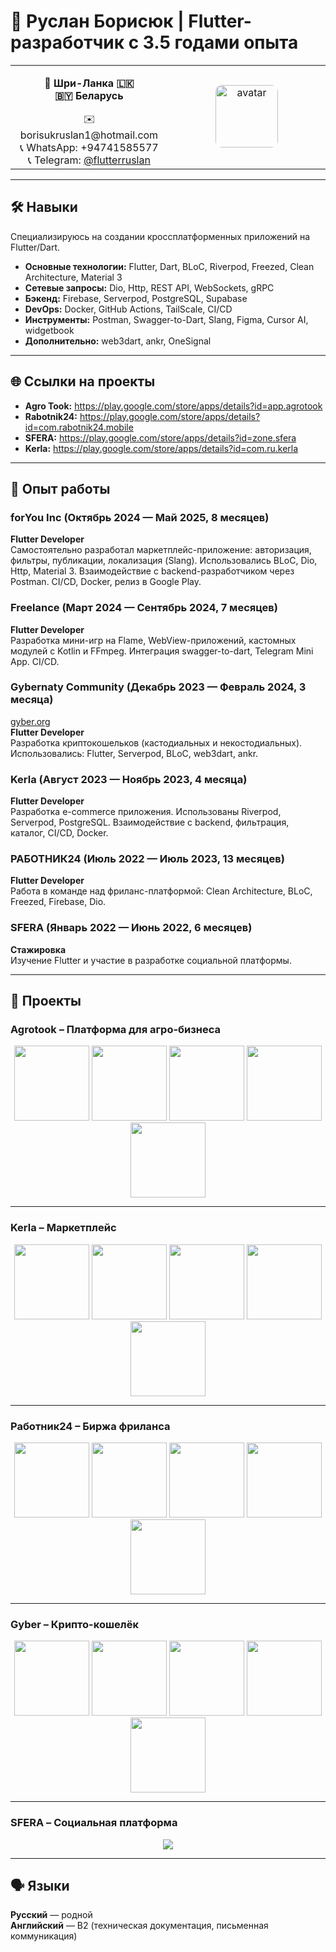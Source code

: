 # 📌 Руслан Борисюк | Flutter-разработчик с 3.5 годами опыта

<table>
  <tr>
    <td align="center" valign="top" width="50%">
      <p><strong>📍 Шри-Ланка 🇱🇰<br>🇧🇾 Беларусь</strong></p>
      ✉️ borisukruslan1@hotmail.com <br>
      📞 WhatsApp: +94741585577<br>
      📞 Telegram: <a href="https://t.me/flutterruslan">@flutterruslan</a>
    </td>
    <td align="center" valign="middle">
      <img src="AVA.jpg" alt="avatar" style="border-radius: 10px; height: 100px; object-fit: cover;">
    </td>
  </tr>
</table>

---

## 🛠 Навыки

Специализируюсь на создании кроссплатформенных приложений на Flutter/Dart.

- **Основные технологии:** Flutter, Dart, BLoC, Riverpod, Freezed, Clean Architecture, Material 3  
- **Сетевые запросы:** Dio, Http, REST API, WebSockets, gRPC  
- **Бэкенд:** Firebase, Serverpod, PostgreSQL, Supabase  
- **DevOps:** Docker, GitHub Actions, TailScale, CI/CD  
- **Инструменты:** Postman, Swagger-to-Dart, Slang, Figma, Cursor AI, widgetbook  
- **Дополнительно:** web3dart, ankr, OneSignal

---

## 🌐 Ссылки на проекты

- **Agro Took:** https://play.google.com/store/apps/details?id=app.agrotook  
- **Rabotnik24:** https://play.google.com/store/apps/details?id=com.rabotnik24.mobile  
- **SFERA:** https://play.google.com/store/apps/details?id=zone.sfera  
- **Kerla:** https://play.google.com/store/apps/details?id=com.ru.kerla  

---

## 💼 Опыт работы

### forYou Inc (Октябрь 2024 — Май 2025, 8 месяцев)  
**Flutter Developer**  
Самостоятельно разработал маркетплейс-приложение: авторизация, фильтры, публикации, локализация (Slang). Использовались BLoC, Dio, Http, Material 3. Взаимодействие с backend-разработчиком через Postman. CI/CD, Docker, релиз в Google Play.

### Freelance (Март 2024 — Сентябрь 2024, 7 месяцев)  
**Flutter Developer**  
Разработка мини-игр на Flame, WebView-приложений, кастомных модулей с Kotlin и FFmpeg. Интеграция swagger-to-dart, Telegram Mini App. CI/CD.

### Gybernaty Community (Декабрь 2023 — Февраль 2024, 3 месяца)  
[gyber.org](https://gyber.org)  
**Flutter Developer**  
Разработка криптокошельков (кастодиальных и некостодиальных). Использовались: Flutter, Serverpod, BLoC, web3dart, ankr.

### Kerla (Август 2023 — Ноябрь 2023, 4 месяца)  
**Flutter Developer**  
Разработка e-commerce приложения. Использованы Riverpod, Serverpod, PostgreSQL. Взаимодействие с backend, фильтрация, каталог, CI/CD, Docker.

### РАБОТНИК24 (Июль 2022 — Июль 2023, 13 месяцев)  
**Flutter Developer**  
Работа в команде над фриланс-платформой: Clean Architecture, BLoC, Freezed, Firebase, Dio.

### SFERA (Январь 2022 — Июнь 2022, 6 месяцев)  
**Стажировка**  
Изучение Flutter и участие в разработке социальной платформы.

---

## 🚀 Проекты

### Agrotook – Платформа для агро-бизнеса
<p align="center">
  <img src="Agrotook1.jpg" width="120"> 
  <img src="Agrotook2.jpg" width="120"> 
  <img src="Agrotook3.jpg" width="120"> 
  <img src="Agrotook4.jpg" width="120"> 
  <img src="Agrotook5.jpg" width="120">
</p>

---

### Kerla – Маркетплейс
<p align="center">
  <img src="Kerla1.jpg" width="120"> 
  <img src="Kerla2.jpg" width="120"> 
  <img src="Kerla3.jpg" width="120"> 
  <img src="Kerla4.jpg" width="120"> 
  <img src="Kerla5.jpg" width="120">
</p>

---

### Работник24 – Биржа фриланса
<p align="center">
  <img src="Rabotnik1.jpg" width="120"> 
  <img src="Rabotnik2.jpg" width="120"> 
  <img src="Rabotnik3.jpg" width="120"> 
  <img src="Rabotnik4.jpg" width="120"> 
  <img src="Rabotnik5.jpg" width="120">
</p>

---

### Gyber – Крипто-кошелёк
<p align="center">
  <img src="GyberWallet1.jpg" width="120"> 
  <img src="GyberWallet2.jpg" width="120"> 
  <img src="GyberWallet3.jpg" width="120"> 
  <img src="GyberWallet4.jpg" width="120"> 
  <img src="GyberWallet5.jpg" width="120">
</p>

---

### SFERA – Социальная платформа
<p align="center">
  <img src="Sfera.jpg" style="max-width: 100%; height: auto;">
</p>

---

## 🗣 Языки

**Русский** — родной  
**Английский** — B2 (техническая документация, письменная коммуникация)
